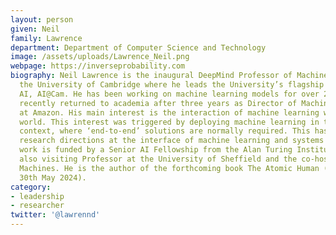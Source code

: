 ```yaml
---
layout: person
given: Neil
family: Lawrence
department: Department of Computer Science and Technology
image: /assets/uploads/Lawrence_Neil.png
webpage: https://inverseprobability.com
biography: Neil Lawrence is the inaugural DeepMind Professor of Machine Learning at
  the University of Cambridge where he leads the University’s flagship mission on
  AI, AI@Cam. He has been working on machine learning models for over 20 years. He
  recently returned to academia after three years as Director of Machine Learning
  at Amazon. His main interest is the interaction of machine learning with the physical
  world. This interest was triggered by deploying machine learning in the African
  context, where ‘end-to-end’ solutions are normally required. This has inspired new
  research directions at the interface of machine learning and systems research, this
  work is funded by a Senior AI Fellowship from the Alan Turing Institute. Neil is
  also visiting Professor at the University of Sheffield and the co-host of Talking
  Machines. He is the author of the forthcoming book The Atomic Human (release date
  30th May 2024).
category: 
- leadership
- researcher
twitter: '@lawrennd'
---
```

